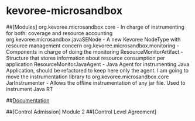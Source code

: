 kevoree-microsandbox
====================


##[Modules]
	org.kevoree.microsandbox.core - In charge of instrumenting for both: coverage and resource accounting
	org.kevoree.microsandbox.javaSENode - A new Kevoree NodeType with resource management concern
	org.kevoree.microsandbox.monitoring - Components in charge of doing the monitoring
	ResourceMonitorArtifact	- Structure that stores information about resource consumption per application
	ResourceMonitorJavaAgent	- Java Agent for instrumenting Java Application, should be refactored to keep here only the agent. I am going to move the instrumentation library to org.kevoree.microsandbox.core
	JarInstrumenter - Allows the offline instrumentation of any jar file. Used to instrument Java RT
	
##[Documentation](https://docs.google.com/document/d/1XofC_g57ZS8WYwFgBW2RBI8EZvxW_kmaPU8AsCftwkw/edit?usp=sharing)	
	
##[Control Admission]
	Module 2
##[Control Level Agreement]

